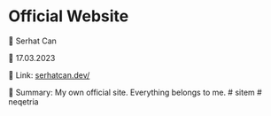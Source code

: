 # Official Website

🔵 Serhat Can

🔵 17.03.2023

🔵 Link: [serhatcan.dev/](https://serhatcan.dev/)

🔵 Summary: My own official site. Everything belongs to me.
#   s i t e m  
 #   n e q e t r i a  
 
